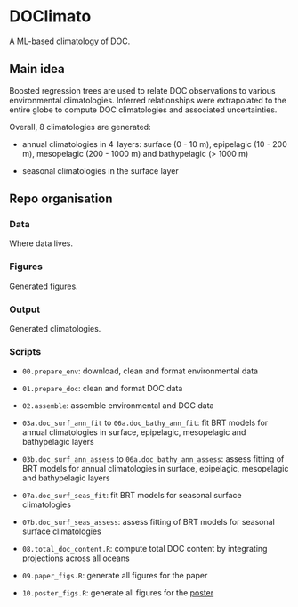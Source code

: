 # DOClimato

A ML-based climatology of DOC.

## Main idea

Boosted regression trees are used to relate DOC observations to various environmental climatologies. Inferred relationships were extrapolated to the entire globe to compute DOC climatologies and associated uncertainties.

Overall, 8 climatologies are generated:

-   annual climatologies in 4  layers: surface (0 - 10 m), epipelagic (10 - 200 m), mesopelagic (200 - 1000 m) and bathypelagic (\> 1000 m)

-   seasonal climatologies in the surface layer

## Repo organisation

### Data

Where data lives.

### Figures

Generated figures.

### Output

Generated climatologies.

### Scripts

-   `00.prepare_env`: download, clean and format environmental data

-   `01.prepare_doc`: clean and format DOC data

-   `02.assemble`: assemble environmental and DOC data

-   `03a.doc_surf_ann_fit` to `06a.doc_bathy_ann_fit`: fit BRT models for annual climatologies in surface, epipelagic, mesopelagic and bathypelagic layers

-   `03b.doc_surf_ann_assess` to `06a.doc_bathy_ann_assess`: assess fitting of BRT models for annual climatologies in surface, epipelagic, mesopelagic and bathypelagic layers

-   `07a.doc_surf_seas_fit`: fit BRT models for seasonal surface climatologies

-   `07b.doc_surf_seas_assess`: assess fitting of BRT models for seasonal surface climatologies

-   `08.total_doc_content.R`: compute total DOC content by integrating projections across all oceans

-   `09.paper_figs.R`: generate all figures for the paper

-   `10.poster_figs.R`: generate all figures for the [poster](poster/Poster_DOC.pdf)
